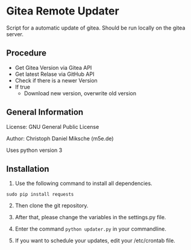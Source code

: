 # Gitea Remote Updater

Script for a automatic update of gitea. Should be run locally on the gitea server.

## Procedure
* Get Gitea Version via Gitea API
* Get latest Relase via GitHub API
* Check if there is a newer Version
* If true
    * Download new version, overwrite old version

## General Information
License: GNU General Public License

Author: Christoph Daniel Miksche (m5e.de)

Uses python version 3

## Installation

1. Use the following command to install all dependencies.

  ```
  sudo pip install requests
  ```

2. Then clone the git repository.

3. After that, please change the variables in the settings.py file.

4. Enter the command `python updater.py` in your commandline.

5. If you want to schedule your updates, edit your /etc/crontab file.
